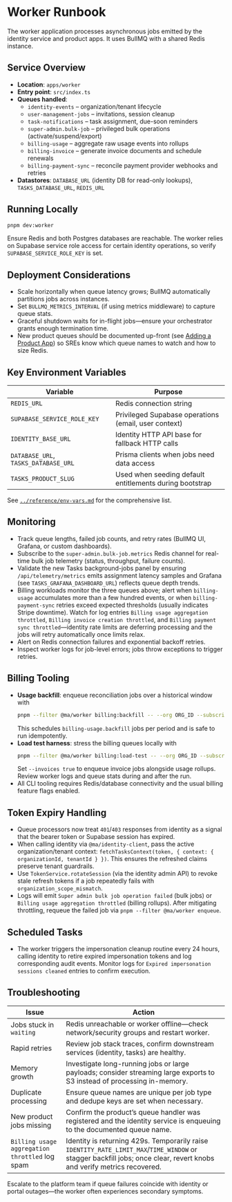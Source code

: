 # Worker Runbook

The worker application processes asynchronous jobs emitted by the identity service and product apps. It uses BullMQ with a shared Redis instance.

## Service Overview

- **Location**: `apps/worker`
- **Entry point**: `src/index.ts`
- **Queues handled**:
  - `identity-events` – organization/tenant lifecycle
  - `user-management-jobs` – invitations, session cleanup
  - `task-notifications` – task assignment, due-soon reminders
  - `super-admin.bulk-job` – privileged bulk operations (activate/suspend/export)
  - `billing-usage` – aggregate raw usage events into rollups
  - `billing-invoice` – generate invoice documents and schedule renewals
  - `billing-payment-sync` – reconcile payment provider webhooks and retries
- **Datastores**: `DATABASE_URL` (identity DB for read-only lookups), `TASKS_DATABASE_URL`, `REDIS_URL`

## Running Locally

```bash
pnpm dev:worker
```

Ensure Redis and both Postgres databases are reachable. The worker relies on Supabase service role access for certain identity operations, so verify `SUPABASE_SERVICE_ROLE_KEY` is set.

## Deployment Considerations

- Scale horizontally when queue latency grows; BullMQ automatically partitions jobs across instances.
- Set `BULLMQ_METRICS_INTERVAL` (if using metrics middleware) to capture queue stats.
- Graceful shutdown waits for in-flight jobs—ensure your orchestrator grants enough termination time.
- New product queues should be documented up-front (see [Adding a Product App](../../architecture/adding-product-app.md)) so SREs know which queue names to watch and how to size Redis.

## Key Environment Variables

| Variable | Purpose |
| --- | --- |
| `REDIS_URL` | Redis connection string |
| `SUPABASE_SERVICE_ROLE_KEY` | Privileged Supabase operations (email, user context) |
| `IDENTITY_BASE_URL` | Identity HTTP API base for fallback HTTP calls |
| `DATABASE_URL`, `TASKS_DATABASE_URL` | Prisma clients when jobs need data access |
| `TASKS_PRODUCT_SLUG` | Used when seeding default entitlements during bootstrap |

See [`../reference/env-vars.md`](../reference/env-vars.md) for the comprehensive list.

## Monitoring

- Track queue lengths, failed job counts, and retry rates (BullMQ UI, Grafana, or custom dashboards).
- Subscribe to the `super-admin.bulk-job.metrics` Redis channel for real-time bulk job telemetry (status, throughput, failure counts).
- Validate the new Tasks background-jobs panel by ensuring `/api/telemetry/metrics` emits assignment latency samples and Grafana (see `TASKS_GRAFANA_DASHBOARD_URL`) reflects queue depth trends.
- Billing workloads monitor the three queues above; alert when `billing-usage` accumulates more than a few hundred events, or when `billing-payment-sync` retries exceed expected thresholds (usually indicates Stripe downtime). Watch for log entries `Billing usage aggregation throttled`, `Billing invoice creation throttled`, and `Billing payment sync throttled`—identity rate limits are deferring processing and the jobs will retry automatically once limits relax.
- Alert on Redis connection failures and exponential backoff retries.
- Inspect worker logs for job-level errors; jobs throw exceptions to trigger retries.

## Billing Tooling

- **Usage backfill**: enqueue reconciliation jobs over a historical window with
  ```bash
  pnpm --filter @ma/worker billing:backfill -- --org ORG_ID --subscription SUB_ID --start 2024-08-01 --end 2024-09-01 --resolution daily --features ai.tokens
  ```
  This schedules `billing-usage.backfill` jobs per period and is safe to run idempotently.
- **Load test harness**: stress the billing queues locally with
  ```bash
  pnpm --filter @ma/worker billing:load-test -- --org ORG_ID --subscription SUB_ID --days 3 --usage-jobs 25 --invoices false
  ```
  Set `--invoices true` to enqueue invoice jobs alongside usage rollups. Review worker logs and queue stats during and after the run.
- All CLI tooling requires Redis/database connectivity and the usual billing feature flags enabled.

## Token Expiry Handling

- Queue processors now treat `401`/`403` responses from identity as a signal that the bearer token or Supabase session has expired.
- When calling identity via `@ma/identity-client`, pass the active organization/tenant context: `fetchTasksContext(token, { context: { organizationId, tenantId } })`. This ensures the refreshed claims preserve tenant guardrails.
- Use `TokenService.rotateSession` (via the identity admin API) to revoke stale refresh tokens if a job repeatedly fails with `organization_scope_mismatch`.
- Logs will emit `Super admin bulk job operation failed` (bulk jobs) or `Billing usage aggregation throttled` (billing rollups). After mitigating throttling, requeue the failed job via `pnpm --filter @ma/worker enqueue`.

## Scheduled Tasks

- The worker triggers the impersonation cleanup routine every 24 hours, calling identity to retire expired impersonation tokens and log corresponding audit events. Monitor logs for `Expired impersonation sessions cleaned` entries to confirm execution.

## Troubleshooting

| Issue | Action |
| --- | --- |
| Jobs stuck in `waiting` | Redis unreachable or worker offline—check network/security groups and restart worker. |
| Rapid retries | Review job stack traces, confirm downstream services (identity, tasks) are healthy. |
| Memory growth | Investigate long-running jobs or large payloads; consider streaming large exports to S3 instead of processing in-memory. |
| Duplicate processing | Ensure queue names are unique per job type and dedupe keys are set when necessary. |
| New product jobs missing | Confirm the product’s queue handler was registered and the identity service is enqueuing to the documented queue name. |
| `Billing usage aggregation throttled` log spam | Identity is returning 429s. Temporarily raise `IDENTITY_RATE_LIMIT_MAX`/`TIME_WINDOW` or stagger backfill jobs; once clear, revert knobs and verify metrics recovered. |

Escalate to the platform team if queue failures coincide with identity or portal outages—the worker often experiences secondary symptoms.
